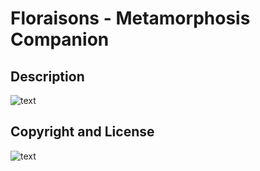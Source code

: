 # Floraisons - Metamorphosis Companion

## Description

![text](https://raw.githubusercontent.com/0xF8C7/Floraisons/main/svg/%233.svg)

## Copyright and License

![text](https://raw.githubusercontent.com/0xF8C7/Floraisons/main/svg/%231.svg)

